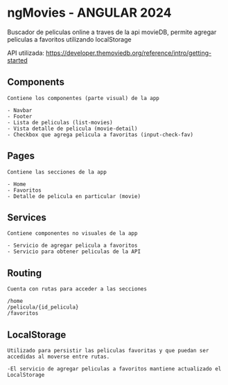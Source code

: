 # ngMovies - ANGULAR 2024 
Buscador de peliculas online a traves de la api movieDB, permite agregar peliculas a favoritos utilizando localStorage

API utilizada: https://developer.themoviedb.org/reference/intro/getting-started

## Components 
    Contiene los componentes (parte visual) de la app

    - Navbar
    - Footer
    - Lista de peliculas (list-movies)
    - Vista detalle de pelicula (movie-detail)
    - Checkbox que agrega pelicula a favoritas (input-check-fav)

## Pages
    Contiene las secciones de la app

    - Home
    - Favoritos
    - Detalle de pelicula en particular (movie)

## Services
    Contiene componentes no visuales de la app

    - Servicio de agregar pelicula a favoritos
    - Servicio para obtener peliculas de la API 

## Routing
    Cuenta con rutas para acceder a las secciones
    
    /home 
    /pelicula/{id_pelicula}
    /favoritos

## LocalStorage
    Utilizado para persistir las peliculas favoritas y que puedan ser accedidas al moverse entre rutas.

    -El servicio de agregar peliculas a favoritos mantiene actualizado el LocalStorage